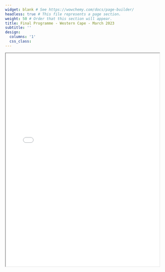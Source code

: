 ```yaml
---
widget: blank # See https://wowchemy.com/docs/page-builder/
headless: true # This file represents a page section.
weight: 50 # Order that this section will appear.
title: Final Programme - Western Cape - March 2023
subtitle: ''
design:
  columns: '1'
  css_class: 
---
```


<iframe src="/uploads/dh-ignite-wc-2023-programme.pdf" width="100%" height="700px">

